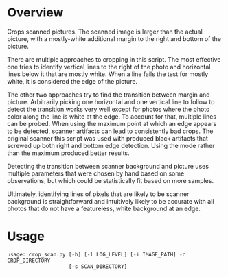 # Overview

Crops scanned pictures.  The scanned image is larger than the actual picture,
with a mostly-white additional margin to the right and bottom of the picture.

There are multiple approaches to cropping in this script.  The most effective
one tries to identify vertical lines to the right of the photo and horizontal
lines below it that are mostly white.  When a line fails the test for mostly
white, it is considered the edge of the picture.

The other two approaches try to find the transition between margin and picture.
Arbitrarily picking one horizontal and one vertical line to follow to detect the
transition works very well except for photos where the photo color along the
line is white at the edge.  To account for that, multiple lines can be probed.
When using the maximum point at which an edge appears to be detected, scanner
artifacts can lead to consistently bad crops.  The original scanner this script
was used with produced black artifacts that screwed up both right and bottom
edge detection.  Using the mode rather than the maximum produced better results.

Detecting the transition between scanner background and picture
uses multiple parameters that were chosen by hand based on some observations,
but which could be statistically fit based on more samples.

Ultimately, identifying lines of pixels that are likely to be scanner background
is straightforward and intuitively likely to be accurate with all photos that do
not have a featureless, white background at an edge.

# Usage

```
usage: crop_scan.py [-h] [-l LOG_LEVEL] [-i IMAGE_PATH] -c CROP_DIRECTORY
                    [-s SCAN_DIRECTORY]
```
